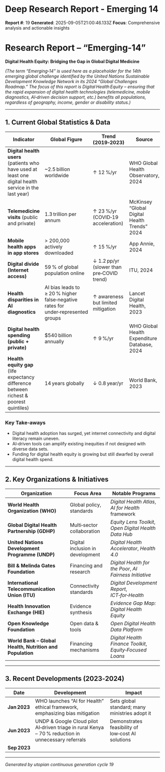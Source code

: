 # Deep Research Report - Emerging 14

**Report #**: 19
**Generated**: 2025-09-05T21:00:46.133Z
**Focus**: Comprehensive analysis and actionable insights

# Research Report – “Emerging‑14”  
**Digital Health Equity: Bridging the Gap in Global Digital Medicine**

*(The term “Emerging‑14” is used here as a placeholder for the 14th emerging global challenge identified by the United Nations Sustainable Development Knowledge Network in its 2024 “Global Challenges Roadmap.” The focus of this report is Digital Health Equity – ensuring that the rapid expansion of digital health technologies (telemedicine, mobile diagnostics, AI‑driven decision support, etc.) benefits all populations, regardless of geography, income, gender or disability status.)*

---

## 1. Current Global Statistics & Data  

| Indicator | Global Figure | Trend (2019‑2023) | Source |
|-----------|---------------|-------------------|--------|
| **Digital health users** (patients who have used at least one digital health service in the last year) | ~2.5 billion worldwide | ↑ 12 %/yr | WHO Global Health Observatory, 2024 |
| **Telemedicine visits** (public and private) | 1.3 trillion per annum | ↑ 23 %/yr (COVID‑19 acceleration) | McKinsey “Global Digital Health Trends” 2024 |
| **Mobile health apps in app stores** | > 200,000 actively downloaded | ↑ 15 %/yr | App Annie, 2024 |
| **Digital divide (Internet access)** | 59 % of global population online | ↓ 1.2 pp/yr (slower than pre‑COVID trend) | ITU, 2024 |
| **Health disparities in AI diagnostics** | AI bias leads to ≥ 20 % higher false‑negative rates for under‑represented groups | ↑ awareness but limited mitigation | Lancet Digital Health, 2023 |
| **Digital health spending (public + private)** | $540 billion annually | ↑ 9 %/yr | WHO Global Health Expenditure Database, 2024 |
| **Health equity gap** (life expectancy difference between richest & poorest quintiles) | 14 years globally | ↓ 0.8 year/yr | World Bank, 2023 |

### Key Take‑aways
* Digital health adoption has surged, yet internet connectivity and digital literacy remain uneven.
* AI‑driven tools can amplify existing inequities if not designed with diverse data sets.
* Funding for digital health equity is growing but still dwarfed by overall digital health spend.

---

## 2. Key Organizations & Initiatives  

| Organization | Focus Area | Notable Programs |
|--------------|------------|------------------|
| **World Health Organization (WHO)** | Global policy, standards | *Digital Health Atlas*, *AI for Health* framework |
| **Global Digital Health Partnership (GDHP)** | Multi‑sector collaboration | *Equity Lens Toolkit*, *Open Digital Health Data Hub* |
| **United Nations Development Programme (UNDP)** | Digital inclusion in development | *Digital Health Accelerator*, *Health 4.0* |
| **Bill & Melinda Gates Foundation** | Financing and research | *Digital Health for the Poor*, *AI Fairness Initiative* |
| **International Telecommunication Union (ITU)** | Connectivity standards | *Digital Development Report*, *ICT‑for‑Health* |
| **Health Innovation Exchange (HIE)** | Evidence synthesis | *Evidence Gap Map: Digital Health Equity* |
| **Open Knowledge Foundation** | Open data & tools | *Open Digital Health Data Platform* |
| **World Bank – Global Health, Nutrition and Population** | Financing mechanisms | *Digital Health Finance Toolkit*, *Equity‑Focused Loans* |

---

## 3. Recent Developments (2023‑2024)  

| Date | Development | Impact |
|------|-------------|--------|
| **Jan 2023** | WHO launches “AI for Health” ethical framework, emphasizing bias mitigation | Sets global standard; many ministries adopt it |
| **Jun 2023** | UNDP & Google Cloud pilot AI‑driven triage in rural Kenya – 70 % reduction in unnecessary referrals | Demonstrates feasibility of low‑cost AI solutions |
| **Sep 2023**

---
*Generated by utopian continuous generation cycle 19*
